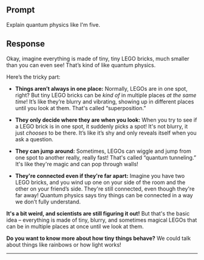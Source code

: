 ## Prompt
Explain quantum physics like I'm five.

## Response
Okay, imagine everything is made of tiny, tiny LEGO bricks, much smaller than you can even see! That’s kind of like quantum physics. 

Here’s the tricky part:

* **Things aren’t always in one place:** Normally, LEGOs are in one spot, right? But tiny LEGO bricks can be *kind of* in multiple places *at the same time*! It’s like they’re blurry and vibrating, showing up in different places until you look at them. That's called “superposition.”

* **They only decide where they are when you look:**  When you try to see if a LEGO brick is in one spot, it suddenly picks a spot!  It's not blurry, it just *chooses* to be there.  It’s like it’s shy and only reveals itself when you ask a question.

* **They can jump around:** Sometimes, LEGOs can wiggle and jump from one spot to another really, really fast! That's called “quantum tunneling.” It's like they're magic and can pop through walls!

* **They're connected even if they're far apart:**  Imagine you have two LEGO bricks, and you wind up one on your side of the room and the other on your friend’s side. They're still connected, even though they're far away! Quantum physics says tiny things can be connected in a way we don’t fully understand.

**It's a bit weird, and scientists are still figuring it out!**  But that's the basic idea – everything is made of tiny, blurry, and sometimes magical LEGOs that can be in multiple places at once until we look at them.

**Do you want to know more about how tiny things behave?**  We could talk about things like rainbows or how light works!

---

